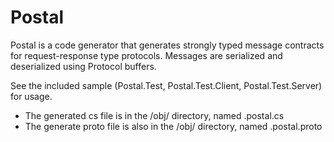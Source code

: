 # Postal
Postal is a code generator that generates strongly typed message contracts for request-response type protocols. Messages are serialized and deserialized using Protocol buffers.

See the included sample (Postal.Test, Postal.Test.Client, Postal.Test.Server) for usage.

* The generated cs file is in the /obj/<Configuration> directory, named <yourpostalfilename>.postal.cs
* The generate proto file is also in the /obj/<Configuration> directory, named <yourpostalfilename>.postal.proto